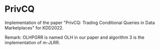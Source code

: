 # PrivCQ
Implementation of the paper "PrivCQ: Trading Conditional Queries in Data Marketplaces" for KDD2022.

Remark: OLHPGRR is named OLH in our paper and algorithm 3 is the implementation of m-JLRR.
